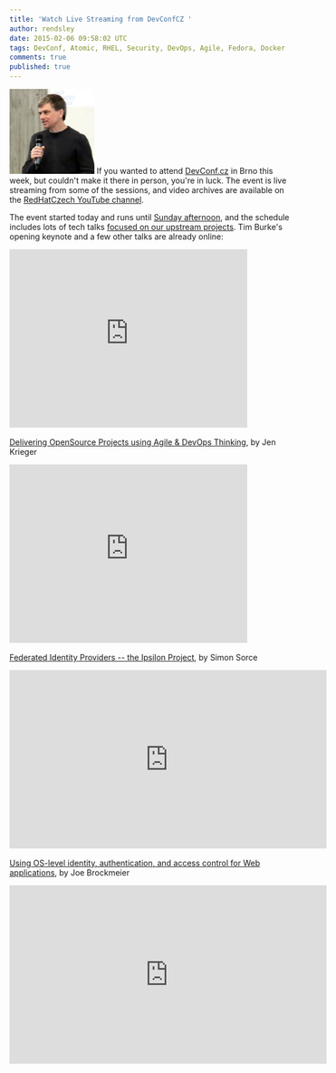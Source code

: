 ```yaml
---
title: 'Watch Live Streaming from DevConfCZ '
author: rendsley
date: 2015-02-06 09:58:02 UTC
tags: DevConf, Atomic, RHEL, Security, DevOps, Agile, Fedora, Docker
comments: true
published: true
---
```


![](/images/blog/devconf_key2.png) If you wanted to attend [DevConf.cz](http://www.devconf.cz/) in Brno this week, but couldn't make it there in person, you're in luck. The event is live streaming from some of the sessions, and video archives are available on the [RedHatCzech YouTube channel](https://www.youtube.com/user/RedHatCzech). 

The event started today and runs until [Sunday afternoon](http://www.devconf.cz/schedule), and the schedule includes lots of tech talks [focused on our upstream projects](http://community.redhat.com/blog/2015/01/find-us-at-developer-conference-2015/).
Tim Burke's opening keynote and a few other talks are already online:

<iframe width="420" height="315" src="https://www.youtube.com/embed/sb5rn9Fd9-M" frameborder="0" allowfullscreen></iframe>

[Delivering OpenSource Projects using Agile & DevOps Thinking](http://sched.co/2A9T), by Jen Krieger

<iframe width="420" height="315" src="https://www.youtube.com/embed/sWTwCf3FsLk" frameborder="0" allowfullscreen></iframe>

 [Federated Identity Providers -- the Ipsilon Project](http://sched.co/2ABX), by Simon Sorce
 
 <iframe width="560" height="315" src="https://www.youtube.com/embed/GDJjIxA_nfk" frameborder="0" allowfullscreen></iframe>
 
 [Using OS-level identity, authentication, and access control for Web applications](http://sched.co/2AEg), by Joe Brockmeier
 
 <iframe width="560" height="315" src="https://www.youtube.com/embed/Hhy5__C-XFc" frameborder="0" allowfullscreen></iframe>
 
 

 
